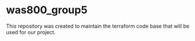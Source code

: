 # was800_group5

This repository was created to maintain the terraform code base that will be used for our project.
